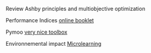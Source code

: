 Review Ashby principles and multiobjective optimization

Performance Indices [online booklet](https://www.ansys.com/content/dam/amp/2021/august/webpage-requests/education-resources-dam-upload-batch-6/performance-indices-booklet-bokpeien22.pdf)

Pymoo [very nice toolbox](https://pymoo.org)

Environnemental impact [Microlearning](https://microlearning.groupe-isae.fr/nugget/environmental-impact-of-the-aerospace-manufacturing-sector/view/4530ea46-9f08-4230-8f5f-fd1570ccc69f#nugget_top)
